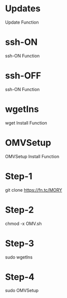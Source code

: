 # Updates
Update Function

# ssh-ON
ssh-ON Function

# ssh-OFF
ssh-ON Function

# wgetIns
wget Install Function

# OMVSetup
OMVSetup Install Function

# Step-1
git clone https://fn.tc/MORY
# Step-2
chmod -x OMV.sh
# Step-3
sudo wgetIns
# Step-4
sudo OMVSetup
